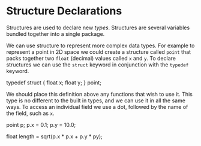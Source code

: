 # Structure Declarations

Structures are used to declare new *types*. Structures are several variables
bundled together into a single package.

We can use structure to represent more complex data types. For example
to represent a point in 2D space we could create a structure called `point`
that packs together two `float` (decimal) values called `x` and `y`. To declare
structures we can use the `struct` keyword in conjunction with the `typedef`
keyword.

typedef struct {
  float x;
  float y;
} point;

We should place this definition above any functions that wish to use it. This
type is no different to the built in types, and we can use it in all the same
ways. To access an individual field we use a dot, followed by the name of the
field, such as `x`.

point p;
p.x = 0.1;
p.y = 10.0;

float length = sqrt(p.x * p.x + p.y * py);
